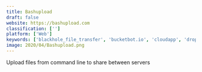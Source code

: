 ```yaml
---
title: Bashupload
draft: false 
website: https://bashupload.com
classification: ['']
platform: ['Web']
keywords: ['blackhole_file_transfer', 'bucketbot.io', 'cloudapp', 'droppy', 'dropzone', 'page_weight', 'pibox', 'send_anywhere', 'sendsecure.io', 'shubox', 'surge_send', 'uploader_window', 'uppy', 'yoink', 'imgix']
image: 2020/04/Bashupload.png
---
```

Upload files from command line to share between servers